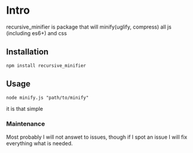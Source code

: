 # Intro
recursive_minifier is package that will minify(uglify, compress) all js (including es6+) and css
## Installation
```
npm install recursive_minifier
```
## Usage
```
node minify.js "path/to/minify"
```
it is that simple
### Maintenance
Most probably I will not answet to issues, though if I spot an issue I will fix everything what is needed.
